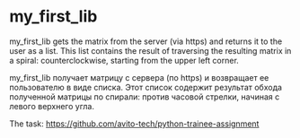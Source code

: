 # my_first_lib

my_first_lib gets the matrix from the server (via https) and returns it to the user as a list. This list contains the result of traversing the resulting matrix in a spiral: counterclockwise, starting from the upper left corner.

my_first_lib получает матрицу с сервера (по https) и возвращает ее пользователю в виде списка. Этот список содержит результат обхода полученной матрицы по спирали: против часовой стрелки, начиная с левого верхнего угла.

The task:
https://github.com/avito-tech/python-trainee-assignment
